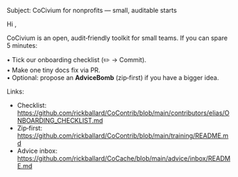 Subject: CoCivium for nonprofits — small, auditable starts

Hi <Recipient>,

CoCivium is an open, audit‑friendly toolkit for small teams. If you can spare 5 minutes:

• Tick our onboarding checklist (✏️ → Commit).  
• Make one tiny docs fix via PR.  
• Optional: propose an **AdviceBomb** (zip‑first) if you have a bigger idea.

Links:
- Checklist: https://github.com/rickballard/CoContrib/blob/main/contributors/elias/ONBOARDING_CHECKLIST.md
- Zip‑first: https://github.com/rickballard/CoContrib/blob/main/training/README.md
- Advice inbox: https://github.com/rickballard/CoCache/blob/main/advice/inbox/README.md
